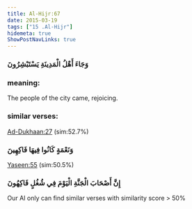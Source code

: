 ```yaml
---
title: Al-Hijr:67
date: 2015-03-19
tags: ["15 .Al-Hijr"]
hidemeta: true 
ShowPostNavLinks: true 
---
```

### وَجَاءَ أَهْلُ الْمَدِينَةِ يَسْتَبْشِرُونَ
### meaning: 
The people of the city came, rejoicing.
### similar verses: 

[Ad-Dukhaan:27](/44/27) (sim:52.7%)

### وَنَعْمَةٍ كَانُوا فِيهَا فَاكِهِينَ

[Yaseen:55](/36/55) (sim:50.5%)

### إِنَّ أَصْحَابَ الْجَنَّةِ الْيَوْمَ فِي شُغُلٍ فَاكِهُونَ

Our AI only can find similar verses with similarity score > 50% 


